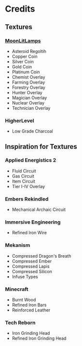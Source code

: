 # Credits

## Textures

### [MoonLitLamps](https://www.curseforge.com/members/moonlitlamps)
- Asteroid Regoltih
- Copper Coin
- Silver Coin
- Gold Coin
- Platinum Coin
- Chemist Overlay
- Farming Overlay
- Forestry Overlay
- Hunter Overlay
- Magician Overlay
- Nuclear Overlay
- Technician Overlay

### HigherLevel
- Low Grade Charcoal

## Inspiration for Textures

### Applied Energistics 2
- Fluid Circuit
- Gas Circuit
- Item Circuit
- Tier I-IV Overlay

### Embers Rekindled
- Mechanical Archaic Circuit

### Immersive Engineering
- Refined Iron Wire

### Mekanism
- Compressed Dragon's Breath
- Compressed Ember
- Compressed Lapis
- Compressed Silicon
- Infuse Types

### Minecraft
- Burnt Wood
- Refined Iron Bars
- Reinforced Leather

### Tech Reborn
- Iron Grinding Head
- Refined Iron Grinding Head
